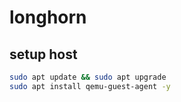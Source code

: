 # longhorn

## setup host

```bash
sudo apt update && sudo apt upgrade
sudo apt install qemu-guest-agent -y
```
